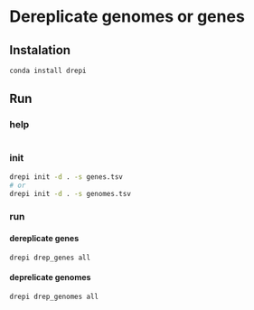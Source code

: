 # Dereplicate genomes or genes

## Instalation

```sh
conda install drepi
```

## Run
### help

```sh

```

### init

```sh
drepi init -d . -s genes.tsv
# or
drepi init -d . -s genomes.tsv
```

### run

#### dereplicate genes
```
drepi drep_genes all
```

#### deprelicate genomes

```
drepi drep_genomes all
```

